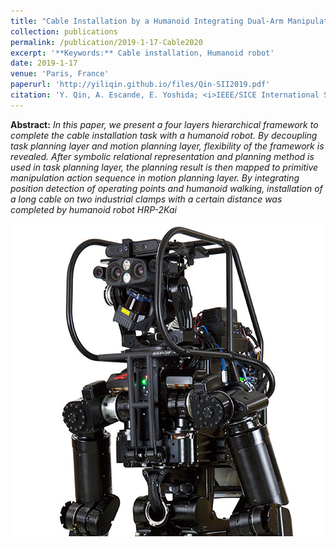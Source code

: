 ```yaml
---
title: "Cable Installation by a Humanoid Integrating Dual-Arm Manipulation and Walking"
collection: publications
permalink: /publication/2019-1-17-Cable2020
excerpt: '**Keywords:** Cable installation, Humanoid robot'
date: 2019-1-17
venue: 'Paris, France'
paperurl: 'http://yiliqin.github.io/files/Qin-SII2019.pdf'
citation: 'Y. Qin, A. Escande, E. Yoshida; <i>IEEE/SICE International Symposium on System Integration</i> (2019).'
---
```

**Abstract:** <i>In this paper, we present a four layers hierarchical framework to complete the cable installation task with a humanoid robot. By decoupling task planning layer and motion planning layer, flexibility of the framework is revealed. After symbolic relational representation and planning method is used in task planning layer, the planning result is then mapped to primitive manipulation action sequence in motion planning layer. By integrating position detection of operating points and humanoid walking, installation of a long cable on two industrial clamps with a certain distance was completed by humanoid robot HRP-2Kai</i>

![image_sii](/images/hrp5.jpg)
